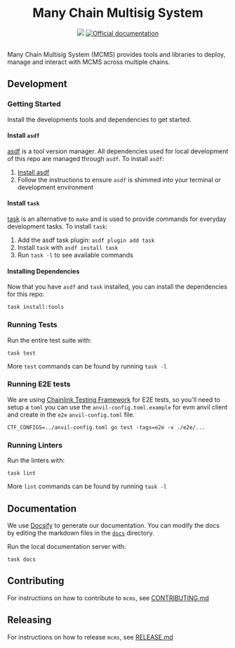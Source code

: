 <div align="center">
  <h1>Many Chain Multisig System</h1>
  <a href='https://github.com/smartcontractkit/mcms/actions/workflows/push-main.yml'><img src="https://github.com/smartcontractkit/mcms/actions/workflows/push-main.yml/badge.svg" /></a>
  <a href="https://miniature-adventure-5kwz5w3.pages.github.io/" rel="nofollow">
    <img src="https://img.shields.io/static/v1?label=docs&message=latest&color=blue" alt="Official documentation">
  </a>
  <br/>
  <br/>
</div>

Many Chain Multisig System (MCMS) provides tools and libraries to deploy, manage and interact with MCMS across multiple
chains.

## Development

### Getting Started

Install the developments tools and dependencies to get started.

#### Install `asdf`

[asdf](https://asdf-vm.com/) is a tool version manager. All dependencies used for local development of this repo are
managed through `asdf`. To install `asdf`:

1. [Install asdf](https://asdf-vm.com/guide/getting-started.html)
2. Follow the instructions to ensure `asdf` is shimmed into your terminal or development environment

#### Install `task`

[task](https://github.com/go-task/task) is an alternative to `make` and is used to provide commands for everyday
development tasks. To install `task`:

1. Add the asdf task plugin: `asdf plugin add task`
2. Install `task` with `asdf install task`
3. Run `task -l` to see available commands

#### Installing Dependencies

Now that you have `asdf` and `task` installed, you can install the dependencies for this repo:

`task install:tools`

### Running Tests

Run the entire test suite with:

`task test`

More `test` commands can be found by running `task -l`

### Running E2E tests

We are using [Chainlink Testing Framework](https://github.com/smartcontractkit/chainlink-testing-framework) for E2E
tests, so you'll need to setup a `toml` you can use the `anvil-config.toml.example` for evm anvil client and create in the `e2e` `anvil-config.toml` file.

```shell
CTF_CONFIGS=../anvil-config.toml go test -tags=e2e -v ./e2e/...
```

### Running Linters

Run the linters with:

`task lint`

More `lint` commands can be found by running `task -l`

## Documentation

We use [Docsify](https://docsify.js.org) to generate our documentation. You can modify the docs by editing the markdown
files in the [`docs`](https://github.com/smartcontractkit/mcms/tree/main/docs) directory.

Run the local documentation server with:

```
task docs
```

## Contributing

For instructions on how to contribute to `mcms`,
see [CONTRIBUTING.md](https://github.com/smartcontractkit/mcms/blob/main/CONTRIBUTING.md)

## Releasing

For instructions on how to release `mcms`,
see [RELEASE.md](https://github.com/smartcontractkit/mcms/blob/main/RELEASE.md)